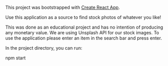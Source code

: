 This project was bootstrapped with [Create React App](https://github.com/facebook/create-react-app).

Use this application as a source to find stock photos of whatever you like!

This was done as an educational project and has no intention of producing any monetary value.  We are using Unsplash API for our stock images. To use the application please enter an item in the search bar and press enter.



In the project directory, you can run:

npm start
